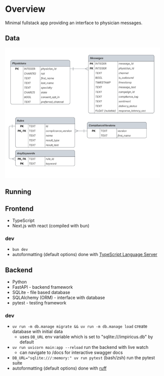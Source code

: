 # Overview
Minimal fullstack app providing an interface to physician messages.
## Data
![db-diagram](assets/db-diagram.png)
## Running
## Frontend
- TypeScript
- Next.js with react (compiled with bun)
### dev
- `bun dev` 
- autoformatting (default options) done with [TypeScript Language Server](https://github.com/typescript-language-server/typescript-language-server)
## Backend
- Python
- FastAPI - backend framework
- SQLite - file based database
- SQLAlchemy (ORM) - interface with database
- pytest - testing framework
### dev
- `uv run -m db.manage migrate && uv run -m db.manage load` create database with initial data
    - uses `DB_URL` env variable which is set to "sqlite:///impiricus.db" by default
- `uv run uvicorn main:app --reload` run the backend with live watch
    - can navigate to /docs for interactive swagger docs
- `DB_URL="sqlite:///:memory:" uv run pytest` (bash/zsh) run the pytest suite
- autoformatting (default options) done with [ruff](https://docs.astral.sh/ruff/formatter/)



